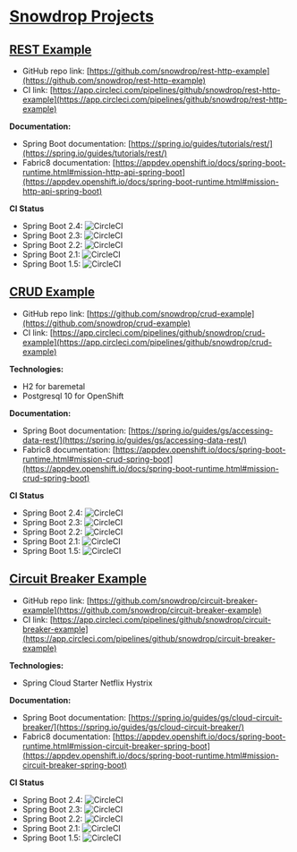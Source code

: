 # [Snowdrop Projects](https://github.com/orgs/snowdrop/repositories)

## [REST Example](https://github.com/snowdrop/rest-http-example)

- GitHub repo link: [https://github.com/snowdrop/rest-http-example](https://github.com/snowdrop/rest-http-example)
- CI link: [https://app.circleci.com/pipelines/github/snowdrop/rest-http-example](https://app.circleci.com/pipelines/github/snowdrop/rest-http-example)

**Documentation:**
- Spring Boot documentation: [https://spring.io/guides/tutorials/rest/](https://spring.io/guides/tutorials/rest/)
- Fabric8 documentation: [https://appdev.openshift.io/docs/spring-boot-runtime.html#mission-http-api-spring-boot](https://appdev.openshift.io/docs/spring-boot-runtime.html#mission-http-api-spring-boot)

**CI Status**

- Spring Boot 2.4: ![CircleCI](https://circleci.com/gh/snowdrop/rest-http-example/tree/sb-2.4.x.svg?style=svg)
- Spring Boot 2.3: ![CircleCI](https://circleci.com/gh/snowdrop/rest-http-example/tree/sb-2.3.x.svg?style=svg)
- Spring Boot 2.2: ![CircleCI](https://circleci.com/gh/snowdrop/rest-http-example/tree/sb-2.2.x.svg?style=svg)
- Spring Boot 2.1: ![CircleCI](https://circleci.com/gh/snowdrop/rest-http-example/tree/sb-2.1.x.svg?style=svg)
- Spring Boot 1.5: ![CircleCI](https://circleci.com/gh/snowdrop/rest-http-example/tree/master.svg?style=svg)

## [CRUD Example](https://github.com/snowdrop/crud-example)

- GitHub repo link: [https://github.com/snowdrop/crud-example](https://github.com/snowdrop/crud-example)
- CI link: [https://app.circleci.com/pipelines/github/snowdrop/crud-example](https://app.circleci.com/pipelines/github/snowdrop/crud-example)

**Technologies:**
- H2 for baremetal
- Postgresql 10 for OpenShift

**Documentation:**
- Spring Boot documentation: [https://spring.io/guides/gs/accessing-data-rest/](https://spring.io/guides/gs/accessing-data-rest/)
- Fabric8 documentation: [https://appdev.openshift.io/docs/spring-boot-runtime.html#mission-crud-spring-boot](https://appdev.openshift.io/docs/spring-boot-runtime.html#mission-crud-spring-boot)

**CI Status**

- Spring Boot 2.4: ![CircleCI](https://circleci.com/gh/snowdrop/crud-example/tree/sb-2.4.x.svg?style=svg)
- Spring Boot 2.3: ![CircleCI](https://circleci.com/gh/snowdrop/crud-example/tree/sb-2.3.x.svg?style=svg)
- Spring Boot 2.2: ![CircleCI](https://circleci.com/gh/snowdrop/crud-example/tree/sb-2.2.x.svg?style=svg)
- Spring Boot 2.1: ![CircleCI](https://circleci.com/gh/snowdrop/crud-example/tree/sb-2.1.x.svg?style=svg)
- Spring Boot 1.5: ![CircleCI](https://circleci.com/gh/snowdrop/crud-example/tree/master.svg?style=svg)

## [Circuit Breaker Example](https://github.com/snowdrop/circuit-breaker-example)

- GitHub repo link: [https://github.com/snowdrop/circuit-breaker-example](https://github.com/snowdrop/circuit-breaker-example)
- CI link: [https://app.circleci.com/pipelines/github/snowdrop/circuit-breaker-example](https://app.circleci.com/pipelines/github/snowdrop/circuit-breaker-example)

**Technologies:**
- Spring Cloud Starter Netflix Hystrix

**Documentation:**
- Spring Boot documentation: [https://spring.io/guides/gs/cloud-circuit-breaker/](https://spring.io/guides/gs/cloud-circuit-breaker/)
- Fabric8 documentation: [https://appdev.openshift.io/docs/spring-boot-runtime.html#mission-circuit-breaker-spring-boot](https://appdev.openshift.io/docs/spring-boot-runtime.html#mission-circuit-breaker-spring-boot)

**CI Status**

- Spring Boot 2.4: ![CircleCI](https://circleci.com/gh/snowdrop/circuit-breaker-example/tree/sb-2.4.x.svg?style=svg)
- Spring Boot 2.3: ![CircleCI](https://circleci.com/gh/snowdrop/circuit-breaker-example/tree/sb-2.3.x.svg?style=svg)
- Spring Boot 2.2: ![CircleCI](https://circleci.com/gh/snowdrop/circuit-breaker-example/tree/sb-2.2.x.svg?style=svg)
- Spring Boot 2.1: ![CircleCI](https://circleci.com/gh/snowdrop/circuit-breaker-example/tree/sb-2.1.x.svg?style=svg)
- Spring Boot 1.5: ![CircleCI](https://circleci.com/gh/snowdrop/circuit-breaker-example/tree/master.svg?style=svg)